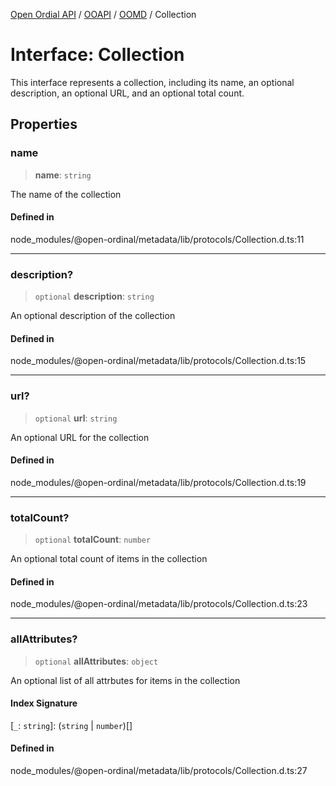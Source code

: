 [Open Ordial API](../../../../README.md) / [OOAPI](../../../README.md) / [OOMD](../README.md) / Collection

# Interface: Collection

This interface represents a collection, including its name, an optional description,
an optional URL, and an optional total count.

## Properties

### name

> **name**: `string`

The name of the collection

#### Defined in

node\_modules/@open-ordinal/metadata/lib/protocols/Collection.d.ts:11

***

### description?

> `optional` **description**: `string`

An optional description of the collection

#### Defined in

node\_modules/@open-ordinal/metadata/lib/protocols/Collection.d.ts:15

***

### url?

> `optional` **url**: `string`

An optional URL for the collection

#### Defined in

node\_modules/@open-ordinal/metadata/lib/protocols/Collection.d.ts:19

***

### totalCount?

> `optional` **totalCount**: `number`

An optional total count of items in the collection

#### Defined in

node\_modules/@open-ordinal/metadata/lib/protocols/Collection.d.ts:23

***

### allAttributes?

> `optional` **allAttributes**: `object`

An optional list of all attrbutes for items in the collection

#### Index Signature

 \[`_`: `string`\]: (`string` \| `number`)[]

#### Defined in

node\_modules/@open-ordinal/metadata/lib/protocols/Collection.d.ts:27
